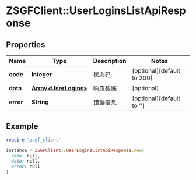 # ZSGFClient::UserLoginsListApiResponse

## Properties

| Name | Type | Description | Notes |
| ---- | ---- | ----------- | ----- |
| **code** | **Integer** | 状态码 | [optional][default to 200] |
| **data** | [**Array&lt;UserLogins&gt;**](UserLogins.md) | 响应数据 | [optional] |
| **error** | **String** | 错误信息 | [optional][default to &#39;&#39;] |

## Example

```ruby
require 'zsgf_client'

instance = ZSGFClient::UserLoginsListApiResponse.new(
  code: null,
  data: null,
  error: null
)
```

